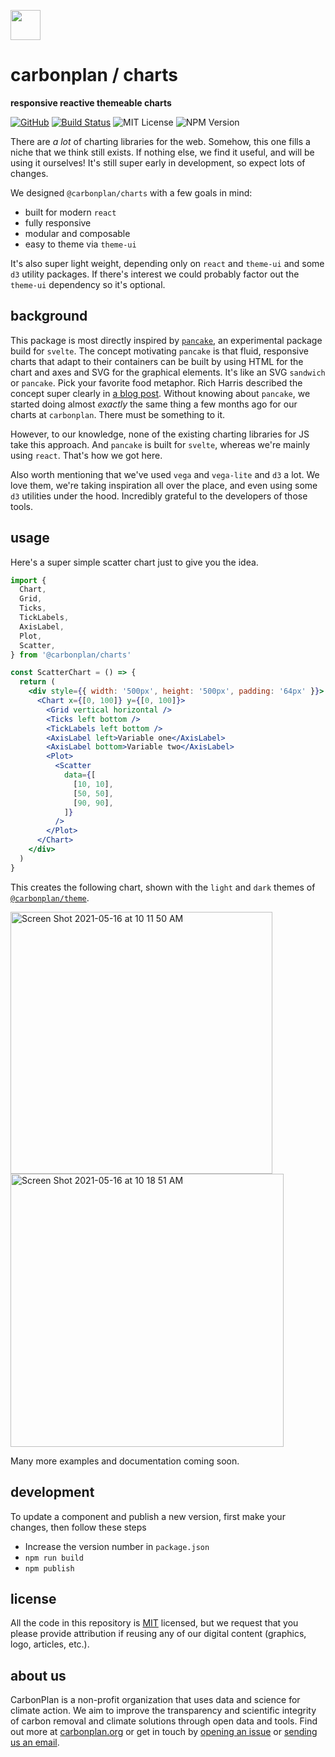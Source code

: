 <img
  src='https://carbonplan-assets.s3.amazonaws.com/monogram/dark-small.png'
  height='48'
/>

# carbonplan / charts

**responsive reactive themeable charts**

[![GitHub][github-badge]][github]
[![Build Status]][actions]
![MIT License][]
![NPM Version][]

[github]: https://github.com/carbonplan/charts
[github-badge]: https://badgen.net/badge/-/github?icon=github&label
[build status]: https://github.com/carbonplan/charts/actions/workflows/main.yml/badge.svg
[actions]: https://github.com/carbonplan/components/actions/workflows/main.yml
[mit license]: https://badgen.net/badge/license/MIT/blue
[npm version]: https://badgen.net/npm/v/@carbonplan/charts

There are _a lot_ of charting libraries for the web. Somehow, this one fills a niche that we think still exists. If nothing else, we find it useful, and will be using it ourselves! It's still super early in development, so expect lots of changes.

We designed `@carbonplan/charts` with a few goals in mind:

- built for modern `react`
- fully responsive
- modular and composable
- easy to theme via `theme-ui`

It's also super light weight, depending only on `react` and `theme-ui` and some `d3` utility packages. If there's interest we could probably factor out the `theme-ui` dependency so it's optional.

## background

This package is most directly inspired by [`pancake`](https://github.com/Rich-Harris/pancake), an experimental package build for `svelte`. The concept motivating `pancake` is that fluid, responsive charts that adapt to their containers can be built by using HTML for the chart and axes and SVG for the graphical elements. It's like an SVG `sandwich` or `pancake`. Pick your favorite food metaphor. Rich Harris described the concept super clearly in [a blog post](https://dev.to/richharris/a-new-technique-for-making-responsive-javascript-free-charts-gmp). Without knowing about `pancake`, we started doing almost _exactly_ the same thing a few months ago for our charts at `carbonplan`. There must be something to it.

However, to our knowledge, none of the existing charting libraries for JS take this approach. And `pancake` is built for `svelte`, whereas we're mainly using `react`. That's how we got here.

Also worth mentioning that we've used `vega` and `vega-lite` and `d3` a lot. We love them, we're taking inspiration all over the place, and even using some `d3` utilities under the hood. Incredibly grateful to the developers of those tools.

## usage

Here's a super simple scatter chart just to give you the idea.

```jsx
import {
  Chart,
  Grid,
  Ticks,
  TickLabels,
  AxisLabel,
  Plot,
  Scatter,
} from '@carbonplan/charts'

const ScatterChart = () => {
  return (
    <div style={{ width: '500px', height: '500px', padding: '64px' }}>
      <Chart x={[0, 100]} y={[0, 100]}>
        <Grid vertical horizontal />
        <Ticks left bottom />
        <TickLabels left bottom />
        <AxisLabel left>Variable one</AxisLabel>
        <AxisLabel bottom>Variable two</AxisLabel>
        <Plot>
          <Scatter
            data={[
              [10, 10],
              [50, 50],
              [90, 90],
            ]}
          />
        </Plot>
      </Chart>
    </div>
  )
}
```

This creates the following chart, shown with the `light` and `dark` themes of [`@carbonplan/theme`](https://github.com/carbonplan/theme).

<img width="419" alt="Screen Shot 2021-05-16 at 10 11 50 AM" src="https://user-images.githubusercontent.com/3387500/118406207-fed4a900-b62f-11eb-84a1-0f2b2d3311ef.png">
<img width="437" alt="Screen Shot 2021-05-16 at 10 18 51 AM" src="https://user-images.githubusercontent.com/3387500/118406265-2297ef00-b630-11eb-99d4-d7eb16a0211b.png">

Many more examples and documentation coming soon.

## development

To update a component and publish a new version, first make your changes, then follow these steps

- Increase the version number in `package.json`
- `npm run build`
- `npm publish`

## license

All the code in this repository is [MIT](https://choosealicense.com/licenses/mit/) licensed, but we request that you please provide attribution if reusing any of our digital content (graphics, logo, articles, etc.).

## about us

CarbonPlan is a non-profit organization that uses data and science for climate action. We aim to improve the transparency and scientific integrity of carbon removal and climate solutions through open data and tools. Find out more at [carbonplan.org](https://carbonplan.org/) or get in touch by [opening an issue](https://github.com/carbonplan/components/issues/new) or [sending us an email](mailto:hello@carbonplan.org).

